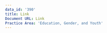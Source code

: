 ```yaml
---
data_id: '390'
title: Link
Document URL: Link
Practice Area: 'Education, Gender, and Youth'
---
```

